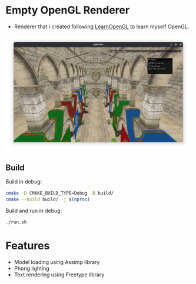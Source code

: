 # Empty OpenGL Renderer

* Renderer that i created following [LearnOpenGL](https://learnopengl.com) to learn myself OpenGL.

![Sponza](screenshots/sponza.png)

## Build

Build in debug:

```bash
cmake -D CMAKE_BUILD_TYPE=Debug -B build/
cmake --build build/ -j $(nproc)
```

Build and run in debug:

```bash
./run.sh
```

# Features
* Model loading using Assimp library
* Phong lighting
* Text rendering using Freetype library
